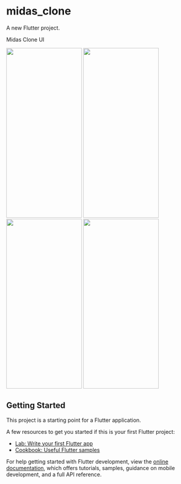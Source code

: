 # midas_clone

A new Flutter project.

Midas Clone UI

<img src="https://user-images.githubusercontent.com/75272701/215201272-3cb190e0-1ead-4b59-a1a2-ba0c1ab9061c.jpg" width="200" height="450">
<img src="https://user-images.githubusercontent.com/75272701/215201282-6a907c53-9d57-4783-85c8-21999ae0df42.jpg" width="200" height="450">
<img src="https://user-images.githubusercontent.com/75272701/215201290-de20ccc2-c2fb-4ad3-8b8e-9342248e5f2a.jpg" width="200" height="450">
<img src="https://user-images.githubusercontent.com/75272701/215201302-398824e2-9a48-4be3-ae4d-4a8a169a59bc.jpg" width="200" height="450">


## Getting Started

This project is a starting point for a Flutter application.

A few resources to get you started if this is your first Flutter project:

- [Lab: Write your first Flutter app](https://docs.flutter.dev/get-started/codelab)
- [Cookbook: Useful Flutter samples](https://docs.flutter.dev/cookbook)

For help getting started with Flutter development, view the
[online documentation](https://docs.flutter.dev/), which offers tutorials,
samples, guidance on mobile development, and a full API reference.
